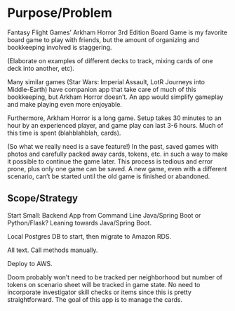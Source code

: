 # Purpose/Problem
Fantasy Flight Games’ Arkham Horror 3rd Edition Board Game is my favorite board game to play with friends, but the amount of organizing and bookkeeping involved is staggering. 

(Elaborate on examples of different decks to track, mixing cards of one deck into another, etc).

Many similar games (Star Wars: Imperial Assault, LotR Journeys into Middle-Earth) have companion app that take care of much of this bookkeeping, but Arkham Horror doesn’t. An app would simplify gameplay and make playing even more enjoyable.

Furthermore, Arkham Horror is a long game. Setup takes 30 minutes to an hour by an experienced player, and game play can last 3-6 hours. Much of this time is spent (blahblahblah, cards). 

(So what we really need is a save feature!) In the past, saved games with photos and carefully packed away cards, tokens, etc. in such a way to make it possible to continue the game later. This process is tedious and error prone, plus only one game can be saved. A new game, even with a different scenario, can’t be started until the old game is finished or abandoned.

## Scope/Strategy
Start Small: Backend App from Command Line
Java/Spring Boot or Python/Flask? Leaning towards Java/Spring Boot.

Local Postgres DB to start, then migrate to Amazon RDS.

All text. Call methods manually.

Deploy to AWS.


Doom probably won’t need to be tracked per neighborhood but number of tokens on scenario sheet will be tracked in game state. No need to incorporate investigator skill checks or items since this is pretty straightforward. The goal of this app is to manage the cards.
